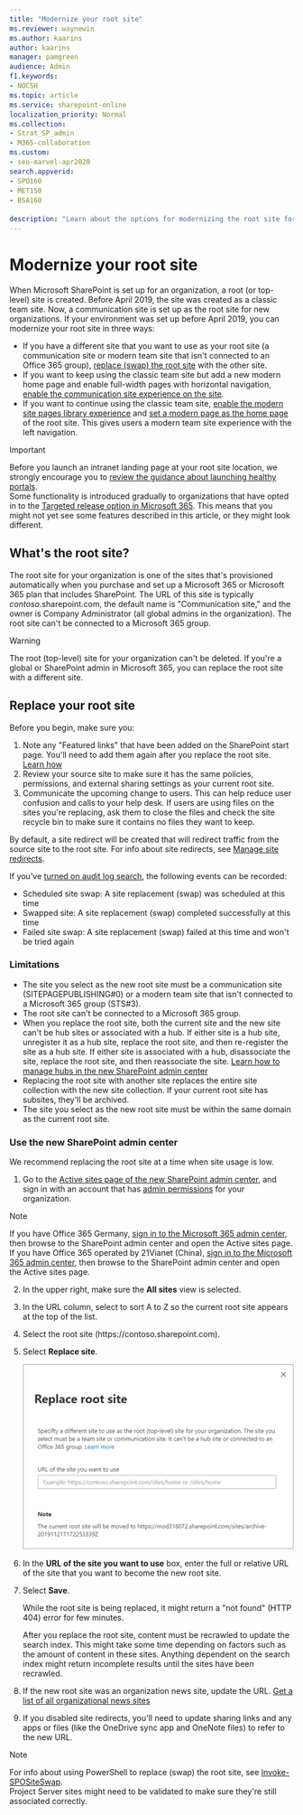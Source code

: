 ```yaml
---
title: "Modernize your root site"
ms.reviewer: waynewin
ms.author: kaarins
author: kaarins
manager: pamgreen
audience: Admin
f1.keywords:
- NOCSH
ms.topic: article
ms.service: sharepoint-online
localization_priority: Normal
ms.collection:  
- Strat_SP_admin
- M365-collaboration
ms.custom:
- seo-marvel-apr2020
search.appverid:
- SPO160
- MET150
- BSA160

description: "Learn about the options for modernizing the root site for your organization if it's currently a classic site."
---
```


# Modernize your root site
  
When Microsoft SharePoint is set up for an organization, a root (or top-level) site is created. Before April 2019, the site was created as a classic team site. Now, a communication site is set up as the root site for new organizations. If your environment was set up before April 2019, you can modernize your root site in three ways:

- If you have a different site that you want to use as your root site (a communication site or modern team site that isn't connected to an Office 365 group), [replace (swap) the root site](#replace-your-root-site) with the other site.
- If you want to keep using the classic team site but add a new modern home page and enable full-width pages with horizontal navigation, [enable the communication site experience on the site](modernize-classic-team-site.md). 
- If you want to continue using the classic team site, [enable the modern site pages library experience](/sharepoint/dev/transform/modernize-userinterface-lists-and-libraries) and [set a modern page as the home page](/sharepoint/dev/transform/modernize-userinterface-site-pages) of the root site. This gives users a modern team site experience with the left navigation.

> [!IMPORTANT]
> Before you launch an intranet landing page at your root site location, we strongly encourage you to [review the guidance about launching healthy portals](portal-health.md). <br>Some functionality is introduced gradually to organizations that have opted in to the [Targeted release option in Microsoft 365](/office365/admin/manage/release-options-in-office-365). This means that you might not yet see some features described in this article, or they might look different.

## What's the root site?

The root site for your organization is one of the sites that's provisioned automatically when you purchase and set up a Microsoft 365 or Microsoft 365 plan that includes SharePoint. The URL of this site is typically *contoso*.sharepoint.com, the default name is "Communication site," and the owner is Company Administrator (all global admins in the organization). The root site can't be connected to a Microsoft 365 group. 

> [!WARNING]
> The root (top-level) site for your organization can't be deleted. If you're a global or SharePoint admin in Microsoft 365, you can replace the root site with a different site.

## Replace your root site

Before you begin, make sure you:

1. Note any "Featured links" that have been added on the SharePoint start page. You'll need to add them again after you replace the root site. [Learn how](change-links-list-on-sharepoint-home-page.md)
2. Review your source site to make sure it has the same policies, permissions, and external sharing settings as your current root site.
3. Communicate the upcoming change to users. This can help reduce user confusion and calls to your help desk. If users are using files on the sites you're replacing, ask them to close the files and check the site recycle bin to make sure it contains no files they want to keep.  

By default, a site redirect will be created that will redirect traffic from the source site to the root site. For info about site redirects, see [Manage site redirects](manage-site-redirects.md). 

If you've [turned on audit log search](/office365/securitycompliance/turn-audit-log-search-on-or-off), the following events can be recorded:

- Scheduled site swap: A site replacement (swap) was scheduled at this time
- Swapped site: A site replacement (swap) completed successfully at this time
- Failed site swap: A site replacement (swap) failed at this time and won't be tried again
 
### Limitations

- The site you select as the new root site must be a communication site (SITEPAGEPUBLISHING#0) or a modern team site that isn't connected to a Microsoft 365 group (STS#3). 
- The root site can't be connected to a Microsoft 365 group. 
- When you replace the root site, both the current site and the new site can't be hub sites or associated with a hub. If either site is a hub site, unregister it as a hub site, replace the root site, and then re-register the site as a hub site. If either site is associated with a hub, disassociate the site, replace the root site, and then reassociate the site. [Learn how to manage hubs in the new SharePoint admin center](manage-sites-in-new-admin-center.md#change-a-sites-hub-association)
- Replacing the root site with another site replaces the entire site collection with the new site collection. If your current root site has subsites, they'll be archived. 
- The site you select as the new root site must be within the same domain as the current root site.
  
### Use the new SharePoint admin center

We recommend replacing the root site at a time when site usage is low.  

1. Go to the [Active sites page of the new SharePoint admin center](https://admin.microsoft.com/sharepoint?page=siteManagement&modern=true), and sign in with an account that has [admin permissions](/sharepoint/sharepoint-admin-role) for your organization.

>[!NOTE]
>If you have Office 365 Germany, [sign in to the Microsoft 365 admin center](https://go.microsoft.com/fwlink/p/?linkid=848041), then browse to the SharePoint admin center and open the Active sites page. <br>If you have Office 365 operated by 21Vianet (China), [sign in to the Microsoft 365 admin center](https://go.microsoft.com/fwlink/p/?linkid=850627), then browse to the SharePoint admin center and open the Active sites page.

2. In the upper right, make sure the **All sites** view is selected.

3. In the URL column, select to sort A to Z so the current root site appears at the top of the list.

4. Select the root site (https<i></i>://contoso.<i></i>sharepoint.com).

5. Select **Replace site**.

    ![The Replace root site panel in the new SharePoint admin center](media/replace-root-site.png)

6. In the **URL of the site you want to use** box, enter the full or relative URL of the site that you want to become the new root site.

7. Select **Save**.

    While the root site is being replaced, it might return a "not found" (HTTP 404) error for few minutes.

    After you replace the root site, content must be recrawled to update the search index. This might take some time depending on factors such as the amount of content in these sites. Anything dependent on the search index might return incomplete results until the sites have been recrawled.

8. If the new root site was an organization news site, update the URL. [Get a list of all organizational news sites](/powershell/module/sharepoint-online/get-spoorgnewssite?view=sharepoint-ps)

9. If you disabled site redirects, you'll need to update sharing links and any apps or files (like the OneDrive sync app and OneNote files) to refer to the new URL.

> [!NOTE]
> For info about using PowerShell to replace (swap) the root site, see [Invoke-SPOSiteSwap](/powershell/module/sharepoint-online/invoke-spositeswap).<br>Project Server sites might need to be validated to make sure they're still associated correctly.

